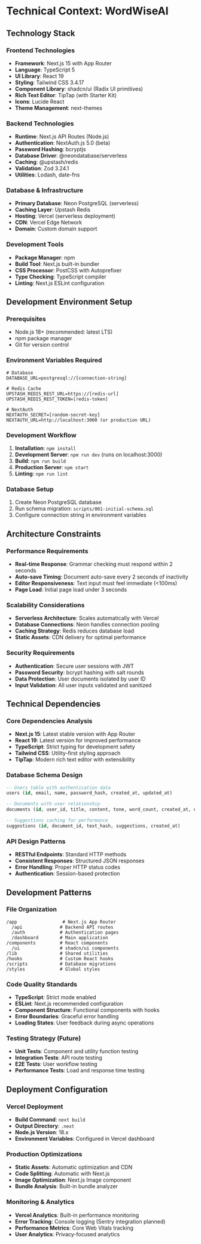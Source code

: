# Technical Context: WordWiseAI

## Technology Stack

### Frontend Technologies
- **Framework**: Next.js 15 with App Router
- **Language**: TypeScript 5
- **UI Library**: React 19
- **Styling**: Tailwind CSS 3.4.17
- **Component Library**: shadcn/ui (Radix UI primitives)
- **Rich Text Editor**: TipTap (with Starter Kit)
- **Icons**: Lucide React
- **Theme Management**: next-themes

### Backend Technologies
- **Runtime**: Next.js API Routes (Node.js)
- **Authentication**: NextAuth.js 5.0 (beta)
- **Password Hashing**: bcryptjs
- **Database Driver**: @neondatabase/serverless
- **Caching**: @upstash/redis
- **Validation**: Zod 3.24.1
- **Utilities**: Lodash, date-fns

### Database & Infrastructure
- **Primary Database**: Neon PostgreSQL (serverless)
- **Caching Layer**: Upstash Redis
- **Hosting**: Vercel (serverless deployment)
- **CDN**: Vercel Edge Network
- **Domain**: Custom domain support

### Development Tools
- **Package Manager**: npm
- **Build Tool**: Next.js built-in bundler
- **CSS Processor**: PostCSS with Autoprefixer
- **Type Checking**: TypeScript compiler
- **Linting**: Next.js ESLint configuration

## Development Environment Setup

### Prerequisites
- Node.js 18+ (recommended: latest LTS)
- npm package manager
- Git for version control

### Environment Variables Required
```env
# Database
DATABASE_URL=postgresql://[connection-string]

# Redis Cache
UPSTASH_REDIS_REST_URL=https://[redis-url]
UPSTASH_REDIS_REST_TOKEN=[redis-token]

# NextAuth
NEXTAUTH_SECRET=[random-secret-key]
NEXTAUTH_URL=http://localhost:3000 (or production URL)
```

### Development Workflow
1. **Installation**: `npm install`
2. **Development Server**: `npm run dev` (runs on localhost:3000)
3. **Build**: `npm run build`
4. **Production Server**: `npm start`
5. **Linting**: `npm run lint`

### Database Setup
1. Create Neon PostgreSQL database
2. Run schema migration: `scripts/001-initial-schema.sql`
3. Configure connection string in environment variables

## Architecture Constraints

### Performance Requirements
- **Real-time Response**: Grammar checking must respond within 2 seconds
- **Auto-save Timing**: Document auto-save every 2 seconds of inactivity
- **Editor Responsiveness**: Text input must feel immediate (<100ms)
- **Page Load**: Initial page load under 3 seconds

### Scalability Considerations
- **Serverless Architecture**: Scales automatically with Vercel
- **Database Connections**: Neon handles connection pooling
- **Caching Strategy**: Redis reduces database load
- **Static Assets**: CDN delivery for optimal performance

### Security Requirements
- **Authentication**: Secure user sessions with JWT
- **Password Security**: bcrypt hashing with salt rounds
- **Data Protection**: User documents isolated by user ID
- **Input Validation**: All user inputs validated and sanitized

## Technical Dependencies

### Core Dependencies Analysis
- **Next.js 15**: Latest stable version with App Router
- **React 19**: Latest version for improved performance
- **TypeScript**: Strict typing for development safety
- **Tailwind CSS**: Utility-first styling approach
- **TipTap**: Modern rich text editor with extensibility

### Database Schema Design
```sql
-- Users table with authentication data
users (id, email, name, password_hash, created_at, updated_at)

-- Documents with user relationship
documents (id, user_id, title, content, tone, word_count, created_at, updated_at)

-- Suggestions caching for performance
suggestions (id, document_id, text_hash, suggestions, created_at)
```

### API Design Patterns
- **RESTful Endpoints**: Standard HTTP methods
- **Consistent Responses**: Structured JSON responses
- **Error Handling**: Proper HTTP status codes
- **Authentication**: Session-based protection

## Development Patterns

### File Organization
```
/app                 # Next.js App Router
  /api              # Backend API routes
  /auth             # Authentication pages
  /dashboard        # Main application
/components         # React components
  /ui               # shadcn/ui components
/lib                # Shared utilities
/hooks              # Custom React hooks
/scripts            # Database migrations
/styles             # Global styles
```

### Code Quality Standards
- **TypeScript**: Strict mode enabled
- **ESLint**: Next.js recommended configuration
- **Component Structure**: Functional components with hooks
- **Error Boundaries**: Graceful error handling
- **Loading States**: User feedback during async operations

### Testing Strategy (Future)
- **Unit Tests**: Component and utility function testing
- **Integration Tests**: API route testing
- **E2E Tests**: User workflow testing
- **Performance Tests**: Load and response time testing

## Deployment Configuration

### Vercel Deployment
- **Build Command**: `next build`
- **Output Directory**: `.next`
- **Node.js Version**: 18.x
- **Environment Variables**: Configured in Vercel dashboard

### Production Optimizations
- **Static Assets**: Automatic optimization and CDN
- **Code Splitting**: Automatic with Next.js
- **Image Optimization**: Next.js Image component
- **Bundle Analysis**: Built-in bundle analyzer

### Monitoring & Analytics
- **Vercel Analytics**: Built-in performance monitoring
- **Error Tracking**: Console logging (Sentry integration planned)
- **Performance Metrics**: Core Web Vitals tracking
- **User Analytics**: Privacy-focused analytics 